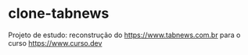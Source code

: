 # clone-tabnews
Projeto de estudo: reconstrução do https://www.tabnews.com.br para o curso https://www.curso.dev
